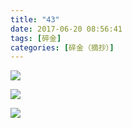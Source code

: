 ```yaml
---
title: "43"
date: 2017-06-20 08:56:41
tags: [碎金]
categories: [碎金（摘抄）]
---
```




![](C:\Users\lenovo\Documents\GitHub\image\TnB1emMvUDlvNjRmYTJuZW5UQVZLMU9EVEphaEVjVXQvNE55clA3aVU0dVhWeXBQQUorenNBPT0.jpg)

![](C:\Users\lenovo\Documents\GitHub\image\TnB1emMvUDlvNjRmYTJuZW5UQVZLd1FWSmRNZGFwMngxajk4VFVDWVVINmtsMCtsQTl4ckRnPT0.jpg)

![](C:\Users\lenovo\Documents\GitHub\image\TnB1emMvUDlvNjRmYTJuZW5UQVZLLzg3Yjl2c1NicElZUC9YL1J3UDhoM3U4b0ZWYjNLS1pRPT0.jpg)